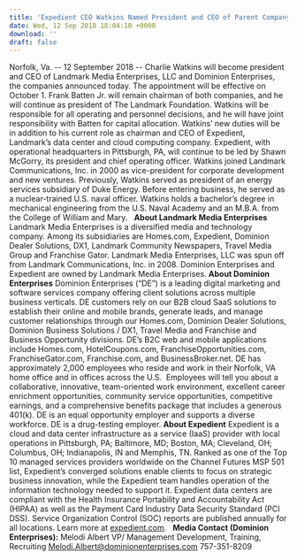 ```yaml
---
title: 'Expedient CEO Watkins Named President and CEO of Parent Company, Landmark Media Enterprises'
date: Wed, 12 Sep 2018 18:04:10 +0000
download: ''
draft: false
---
```


Norfolk, Va. -- 12 September 2018 -- Charlie Watkins will become president and CEO of Landmark Media Enterprises, LLC and Dominion Enterprises, the companies announced today. The appointment will be effective on October 1. Frank Batten Jr. will remain chairman of both companies, and he will continue as president of The Landmark Foundation. Watkins will be responsible for all operating and personnel decisions, and he will have joint responsibility with Batten for capital allocation. Watkins’ new duties will be in addition to his current role as chairman and CEO of Expedient, Landmark’s data center and cloud computing company. Expedient, with operational headquarters in Pittsburgh, PA, will continue to be led by Shawn McGorry, its president and chief operating officer. Watkins joined Landmark Communications, Inc. in 2000 as vice-president for corporate development and new ventures. Previously, Watkins served as president of an energy services subsidiary of Duke Energy. Before entering business, he served as a nuclear-trained U.S. naval officer. Watkins holds a bachelor’s degree in mechanical engineering from the U.S. Naval Academy and an M.B.A. from the College of William and Mary.   **About Landmark Media Enterprises** Landmark Media Enterprises is a diversified media and technology company. Among its subsidiaries are Homes.com, Expedient, Dominion Dealer Solutions, DX1, Landmark Community Newspapers, Travel Media Group and Franchise Gator. Landmark Media Enterprises, LLC was spun off from Landmark Communications, Inc. in 2008. Dominion Enterprises and Expedient are owned by Landmark Media Enterprises. **About Dominion Enterprises**  Dominion Enterprises (“DE”) is a leading digital marketing and software services company offering client solutions across multiple business verticals. DE customers rely on our B2B cloud SaaS solutions to establish their online and mobile brands, generate leads, and manage customer relationships through our Homes.com, Dominion Dealer Solutions, Dominion Business Solutions / DX1, Travel Media and Franchise and Business Opportunity divisions. DE’s B2C web and mobile applications include Homes.com, HotelCoupons.com, FranchiseOpportunities.com, FranchiseGator.com, Franchise.com, and BusinessBroker.net. DE has approximately 2,000 employees who reside and work in their Norfolk, VA home office and in offices across the U.S.  Employees will tell you about a collaborative, innovative, team-oriented work environment, excellent career enrichment opportunities, community service opportunities, competitive earnings, and a comprehensive benefits package that includes a generous 401(k). DE is an equal opportunity employer and supports a diverse workforce. DE is a drug-testing employer. **About Expedient** Expedient is a cloud and data center infrastructure as a service (IaaS) provider with local operations in Pittsburgh, PA; Baltimore, MD; Boston, MA; Cleveland, OH; Columbus, OH; Indianapolis, IN and Memphis, TN. Ranked as one of the Top 10 managed services providers worldwide on the Channel Futures MSP 501 list, Expedient’s converged solutions enable clients to focus on strategic business innovation, while the Expedient team handles operation of the information technology needed to support it. Expedient data centers are compliant with the Health Insurance Portability and Accountability Act (HIPAA) as well as the Payment Card Industry Data Security Standard (PCI DSS). Service Organization Control (SOC) reports are published annually for all locations. Learn more at [expedient.com](http://www.expedient.com/).   **Media Contact (Dominion Enterprises):** Melodi Albert VP/ Management Development, Training, Recruiting [Melodi.Albert@dominionenterprises.com](mailto:Melodi.Albert@dominionenterprises.com) 757-351-8209